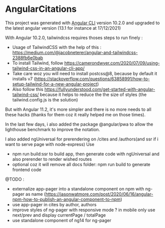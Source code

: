 # AngularCitations

This project was generated with [Angular CLI](https://github.com/angular/angular-cli) version 10.2.0 and upgraded to the latest angular version (13.1 for instance at 17/12/2021)

With Angular 10.2.0, tailwindcss requires thoses steps to run finely :
 * Usage of TailwindCSS with the help of this : https://medium.com/@jacobneterer/angular-and-tailwindcss-2388fb6e0bab
 * To install Tailwind, follow https://camerondwyer.com/2020/07/09/using-tailwind-css-in-an-angular-cli-app/ 
 * Take care woz you will need to install postcss@8, because by default it installs v7 (https://stackoverflow.com/questions/63858991/how-to-setup-tailwind-for-a-new-angular-project)
 * Also follow this https://fullyunderstood.com/get-started-with-angular-tailwind-css/ because it helps to reduce the the size of styles (the tailwind.config.js is the solution)

But with Angular 11.2, it's more simpler and there is no more needs to all these hacks (thanks for them coz it really helped me on those times).

In the last few days, i also added the package @angular/pwa to allow the lighthouse benchmark to improve the notation.

I also added ngUniversal for prerendering on /cites and /authors(and ssr if i want to serve page with node-express)
Use 
 * npm run build:ssr to build app, then generate code with ngUniversal and also prerender to render wished routes
 * optional coz it will remove all docs folder: npm run build to generate frontend code 

@TODO :
 * externalize app-pager into a standalone component on npm with ng-pager as name (https://jasonwatmore.com/post/2020/06/16/angular-npm-how-to-publish-an-angular-component-to-npm)
 * use app-pager in cites by author, authors
 * improve styles of ng-pager with responsive mode ? in mobile only use next/prev and display currentPage / totalPage
 * use standalone component of ng14 for ng-pager
